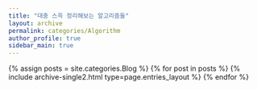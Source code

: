```yaml
---
title: "대충 스윽 정리해보는 알고리즘들"
layout: archive
permalink: categories/Algorithm
author_profile: true
sidebar_main: true
---
```



{% assign posts = site.categories.Blog %}
{% for post in posts %} {% include archive-single2.html type=page.entries_layout %} {% endfor %}